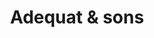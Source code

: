 ---
title: "Adequat & sons"
url: /joinville-le-pont/adequat-et-sons/
shop: décoration intérieure
---
